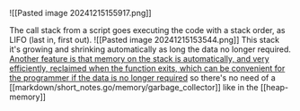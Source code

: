 ![[Pasted image 20241215155917.png]]


The call stack from a script goes executing the code with a stack order, as LIFO (last in, first out).
![[Pasted image 20241215153544.png]]
This stack it's growing and shrinking automatically as long the data no longer required.
[Another feature is that memory on the stack is automatically, and very efficiently, reclaimed when the function exits, which can be convenient for the programmer if the data is no longer required](https://en.wikipedia.org/wiki/Stack-based_memory_allocation#:~:text=Another%20feature%20is%20that%20memory,can%20be%20convenient%20for%20the%20programmer%20if%20the%20data%20is%20no%20longer%20required) so there's no need of a [[markdown/short_notes.go/memory/garbage_collector]] like in the [[heap-memory]]